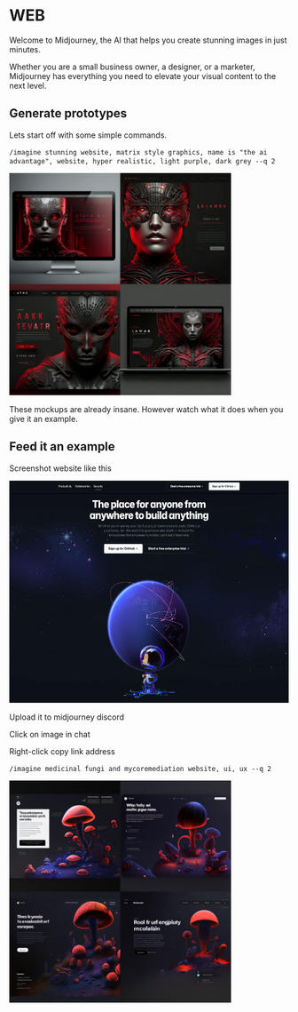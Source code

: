 # WEB

Welcome to Midjourney, the AI that helps you create stunning images in just minutes. 

Whether you are a small business owner, a designer, or a marketer, Midjourney has everything you need to elevate your visual content to the next level.

## Generate prototypes

Lets start off with some simple commands. 

```
/imagine stunning website, matrix style graphics, name is "the ai advantage", website, hyper realistic, light purple, dark grey --q 2
```

<img src="./assets/styles/ai-generic-generated-website.png"  alt="ChatGPT" style="height: 400px;"/>

These mockups are already insane. However watch what it does when you give it an example.

## Feed it an example

Screenshot website like this

<img src="./assets/styles/github.png"  alt="ChatGPT" style="height: 400px;"/>

Upload it to midjourney discord

Click on image in chat

Right-click copy link address

```
/imagine medicinal fungi and mycoremediation website, ui, ux --q 2
```

<img src="./assets/styles/pristine-clean-ai-designed-website.png"  alt="ChatGPT" style="height: 400px;"/>

